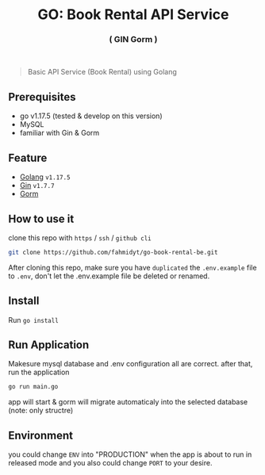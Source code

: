 <h1 align="center">GO: Book Rental API Service</h1>
<h3 align="center">( GIN Gorm <GG> )</h3>
<br/>

> Basic API Service (Book Rental) using Golang

## Prerequisites
- go v1.17.5 (tested & develop on this version)
- MySQL
- familiar with Gin & Gorm
  
## Feature
- [Golang](https://go.dev) `v1.17.5`
- [Gin](https://github.com/gin-gonic/gin) `v1.7.7`
- [Gorm](https://gorm.io)
  
## How to use it
clone this repo with `https` / `ssh` / `github cli`
  
```sh
git clone https://github.com/fahmidyt/go-book-rental-be.git
```
  
After cloning this repo, make sure you have `duplicated` the `.env.example` file to `.env`, don't let the .env.example file be deleted or renamed.
  
## Install
Run `go install`
  
## Run Application
Makesure mysql database and .env configuration all are correct.
after that, run the application
```sh
go run main.go
```
app will start & gorm will migrate automaticaly into the selected database (note: only structre)
  
## Environment
you could change `ENV` into "PRODUCTION" when the app is about to run in released mode
and you also could change `PORT` to your desire.
